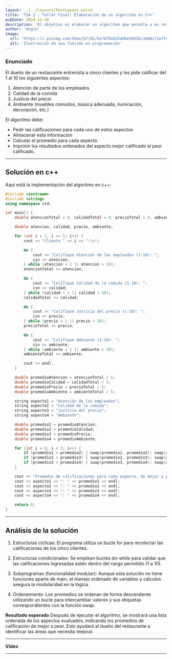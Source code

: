 ```yaml
---
layout: ../../layouts/PostLayout.astro
title: 'TIA 2 - Taller Final: Elaboración de un algoritmo en C++'
pubDate: 2024-11-18
description: 'El objetivo es elaborar un algoritmo que permita a un restaurante evaluar ciertos aspectos de su servicio mediante la calificación de sus clientes.'
author: 'Angie'
image:
  url: 'https://i.pinimg.com/564x/bf/01/62/bf01625ddbe3063bc3e60c72e77e11e7.jpg'
  alt: 'Ilustración de una función en programación'
---
```


### Enunciado

El dueño de un restaurante entrevista a cinco clientes y les pide calificar del 1 al 10 los siguientes aspectos:

1. Atención de parte de los empleados
2. Calidad de la comida
3. Justicia del precio
4. Ambiente (muebles cómodos, música adecuada, iluminación, decoración, etc.)

El algoritmo debe:

* Pedir las calificaciones para cada uno de estos aspectos
* Almacenar esta información
* Calcular el promedio para cada aspecto
* Imprimir los resultados ordenados del aspecto mejor calificado al peor calificado.

----

## Solución en c++

Aquí está la implementación del algoritmo en c++:

```cpp
#include <iostream>
#include <string>
using namespace std;

int main() {
    double atencionTotal = 0, calidadTotal = 0, precioTotal = 0, ambienteTotal = 0;

    double atencion, calidad, precio, ambiente;

    for (int i = 1; i <= 5; i++) {
        cout << "Cliente " << i << ":\n";

        do {
            cout << "Califique Atención de los empleados (1-10): ";
            cin >> atencion;
        } while (atencion < 1 || atencion > 10);
        atencionTotal += atencion;

        do {
            cout << "Califique Calidad de la comida (1-10): ";
            cin >> calidad;
        } while (calidad < 1 || calidad > 10);
        calidadTotal += calidad;

        do {
            cout << "Califique Justicia del precio (1-10): ";
            cin >> precio;
        } while (precio < 1 || precio > 10);
        precioTotal += precio;

        do {
            cout << "Califique Ambiente (1-10): ";
            cin >> ambiente;
        } while (ambiente < 1 || ambiente > 10);
        ambienteTotal += ambiente;

        cout << endl;
    }

    double promedioAtencion = atencionTotal / 5;
    double promedioCalidad = calidadTotal / 5;
    double promedioPrecio = precioTotal / 5;
    double promedioAmbiente = ambienteTotal / 5;

    string aspecto1 = "Atención de los empleados";
    string aspecto2 = "Calidad de la comida";
    string aspecto3 = "Justicia del precio";
    string aspecto4 = "Ambiente";

    double promedio1 = promedioAtencion;
    double promedio2 = promedioCalidad;
    double promedio3 = promedioPrecio;
    double promedio4 = promedioAmbiente;

    for (int i = 0; i < 3; i++) {
        if (promedio1 < promedio2) { swap(promedio1, promedio2); swap(aspecto1, aspecto2); }
        if (promedio2 < promedio3) { swap(promedio2, promedio3); swap(aspecto2, aspecto3); }
        if (promedio3 < promedio4) { swap(promedio3, promedio4); swap(aspecto3, aspecto4); }
    }

    cout << "Promedio de calificaciones para cada aspecto, de mejor a peor:\n";
    cout << aspecto1 << ": " << promedio1 << endl;
    cout << aspecto2 << ": " << promedio2 << endl;
    cout << aspecto3 << ": " << promedio3 << endl;
    cout << aspecto4 << ": " << promedio4 << endl;

    return 0;
}
```

----

## Análisis de la solución

1. Estructuras cíclicas:
   El programa utiliza un bucle for para recolectar las calificaciones de los cinco clientes.

2. Estructuras condicionales:
   Se emplean bucles do-while para validar que las calificaciones ingresadas estén dentro del rango permitido (1 a 10).

3. Subprogramas (funcionalidad modular):
   Aunque esta solución no tiene funciones aparte de main, el manejo ordenado de variables y cálculos asegura la
   modularidad en la lógica.

4. Ordenamiento:
   Los promedios se ordenan de forma descendente utilizando un bucle para intercambiar valores y sus etiquetas
   correspondientes con la función swap.

**Resultado esperado**
Después de ejecutar el algoritmo, se mostrará una lista ordenada de los aspectos evaluados, indicando los promedios de
calificación de mejor a peor. Esto ayudará al dueño del restaurante a identificar las áreas que necesita mejorar.

----
**Vídeo**

----
